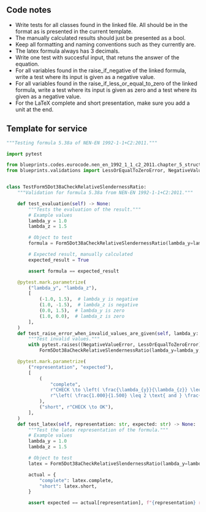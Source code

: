 ## Code notes

- Write tests for all classes found in the linked file. All should be in the format as is presented in the current template. 
- The manually calculated results should just be presented as a bool. 
- Keep all formatting and naming conventions such as they currently are. 
- The latex formula always has 3 decimals. 
- Write one test with succesful input, that retuns the answer of the equation. 
- For all variables found in the raise_if_negative of the linked formula, write a test where its input is given as a negative value.
- For all variables found in the raise_if_less_or_equal_to_zero of the linked formula, write a test where its input is given as zero and a test where its given as a negative value.
- For the LaTeX complete and short presentation, make sure you add a unit at the end.

## Template for service

```python
"""Testing formula 5.38a of NEN-EN 1992-1-1+C2:2011."""

import pytest

from blueprints.codes.eurocode.nen_en_1992_1_1_c2_2011.chapter_5_structural_analysis.formula_5_38a import Form5Dot38aCheckRelativeSlendernessRatio
from blueprints.validations import LessOrEqualToZeroError, NegativeValueError


class TestForm5Dot38aCheckRelativeSlendernessRatio:
    """Validation for formula 5.38a from NEN-EN 1992-1-1+C2:2011."""

    def test_evaluation(self) -> None:
        """Tests the evaluation of the result."""
        # Example values
        lambda_y = 1.0
        lambda_z = 1.5

        # Object to test
        formula = Form5Dot38aCheckRelativeSlendernessRatio(lambda_y=lambda_y, lambda_z=lambda_z)

        # Expected result, manually calculated
        expected_result = True

        assert formula == expected_result

    @pytest.mark.parametrize(
        ("lambda_y", "lambda_z"),
        [
            (-1.0, 1.5),  # lambda_y is negative
            (1.0, -1.5),  # lambda_z is negative
            (0.0, 1.5),  # lambda_y is zero
            (1.0, 0.0),  # lambda_z is zero
        ],
    )
    def test_raise_error_when_invalid_values_are_given(self, lambda_y: float, lambda_z: float) -> None:
        """Test invalid values."""
        with pytest.raises((NegativeValueError, LessOrEqualToZeroError)):
            Form5Dot38aCheckRelativeSlendernessRatio(lambda_y=lambda_y, lambda_z=lambda_z)

    @pytest.mark.parametrize(
        ("representation", "expected"),
        [
            (
                "complete",
                r"CHECK \to \left( \frac{\lambda_{y}}{\lambda_{z}} \leq 2 \text{ and } \frac{\lambda_{z}}{\lambda_{y}} \leq 2 \right) \to "
                r"\left( \frac{1.000}{1.500} \leq 2 \text{ and } \frac{1.500}{1.000} \leq 2 \right) \to OK",
            ),
            ("short", r"CHECK \to OK"),
        ],
    )
    def test_latex(self, representation: str, expected: str) -> None:
        """Test the latex representation of the formula."""
        # Example values
        lambda_y = 1.0
        lambda_z = 1.5

        # Object to test
        latex = Form5Dot38aCheckRelativeSlendernessRatio(lambda_y=lambda_y, lambda_z=lambda_z).latex()

        actual = {
            "complete": latex.complete,
            "short": latex.short,
        }

        assert expected == actual[representation], f"{representation} representation failed."

```